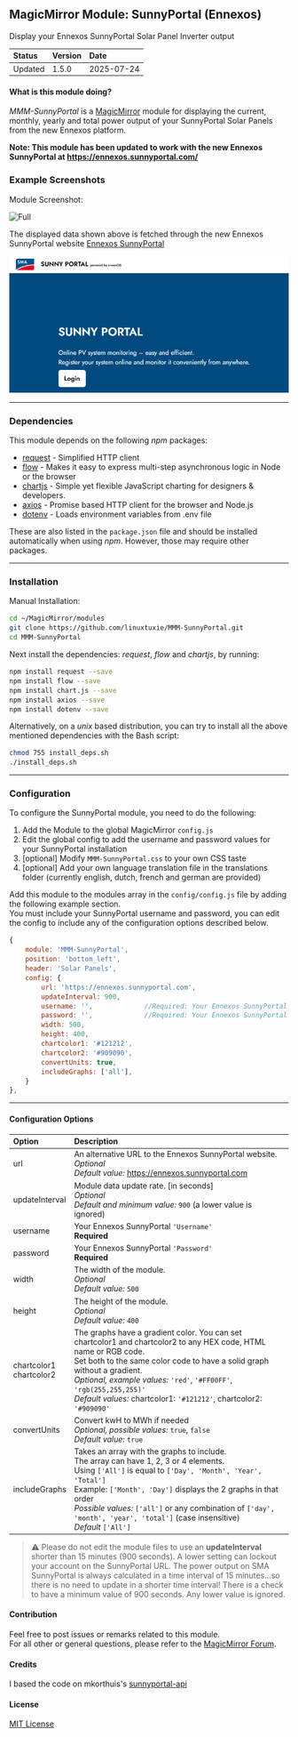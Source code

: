 ## MagicMirror Module: SunnyPortal (Ennexos)

Display your Ennexos SunnyPortal Solar Panel Inverter output

| Status | Version | Date | 
|:------- |:------- |:---- |
| Updated | 1.5.0 | 2025-07-24 |

#### What is this module doing?

*MMM-SunnyPortal* is a [MagicMirror](https://github.com/MichMich/MagicMirror) module for displaying the 
current, monthly, yearly and total power output of your SunnyPortal Solar Panels from the new Ennexos platform. 

**Note: This module has been updated to work with the new Ennexos SunnyPortal at https://ennexos.sunnyportal.com/**

### Example Screenshots

Module Screenshot:

![Full](./images/SunnyPortal1.png)

The displayed data shown above is fetched through the new Ennexos SunnyPortal website [Ennexos SunnyPortal](https://ennexos.sunnyportal.com)

![Full](./images/SunnyPortal2.png)

---

### Dependencies

This module depends on the following *npm* packages:

* [request](https://github.com/request/request)  - Simplified HTTP client
* [flow](https://github.com/willconant/flow-js)  - Makes it easy to express multi-step asynchronous logic in Node or the browser
* [chartjs](https://github.com/chartjs/Chart.js) - Simple yet flexible JavaScript charting for designers & developers.
* [axios](https://github.com/axios/axios) - Promise based HTTP client for the browser and Node.js
* [dotenv](https://github.com/motdotla/dotenv) - Loads environment variables from .env file

These are also listed in the `package.json` file and should be installed automatically when using *npm*.
However, those may require other packages. 

---

### Installation

Manual Installation:

```bash
cd ~/MagicMirror/modules
git clone https://github.com/linuxtuxie/MMM-SunnyPortal.git
cd MMM-SunnyPortal
```

Next install the dependencies: *request*, *flow* and *chartjs*, by running:

```bash
npm install request --save
npm install flow --save
npm install chart.js --save
npm install axios --save
npm install dotenv --save

```

Alternatively, on a *unix* based distribution, you can try to install all the above mentioned dependencies with the Bash script:

```bash
chmod 755 install_deps.sh
./install_deps.sh
```

---

### Configuration 

To configure the SunnyPortal module, you need to do the following:

1. Add the Module to the global MagicMirror `config.js` 
2. Edit the global config to add the username and password values for your SunnyPortal installation
3. [optional] Modify `MMM-SunnyPortal.css` to your own CSS taste
4. [optional] Add your own language translation file in the translations folder (currently english, dutch, french and german are provided)


Add this module to the modules array in the `config/config.js` file by adding the following example section.<br>You must include your SunnyPortal username and password, you can edit the config to include any of the configuration options described below. 

```javascript
{
    module: 'MMM-SunnyPortal',
    position: 'bottom_left',
    header: 'Solar Panels',
    config: {
    	url: 'https://ennexos.sunnyportal.com',
        updateInterval: 900,
        username: '',             //Required: Your Ennexos SunnyPortal Username
        password: '',             //Required: Your Ennexos SunnyPortal Password
        width: 500,
        height: 400,
        chartcolor1: '#121212',
        chartcolor2: '#909090',
        convertUnits: true,
        includeGraphs: ['all'],
    }
},
```

---

#### Configuration Options 

| Option            | Description  |
|:----------------- |:------------ | 
| url               | An alternative URL to the Ennexos SunnyPortal website.<br>*Optional*<br>*Default value:* https://ennexos.sunnyportal.com |
| updateInterval    | Module data update rate. [in seconds]<br>*Optional*<br>*Default and minimum value:* `900` (a lower value is ignored)|
| username          | Your Ennexos SunnyPortal `'Username'`<br>**Required** |
| password          | Your Ennexos SunnyPortal `'Password'`<br>**Required** |
| width             | The width of the module.<br>*Optional*<br>*Default value:* `500` |
| height            | The height of the module.<br>*Optional*<br>*Default value:* `400` |
| chartcolor1<br>chartcolor2 | The graphs have a gradient color. You can set chartcolor1 and chartcolor2 to any HEX code, HTML name or RGB code.<br>Set both to the same color code to have a solid graph without a gradient.<br>*Optional, example values:* `'red'`, `'#FF00FF'`, `'rgb(255,255,255)'`<br>*Default values:* chartcolor1: `'#121212'`, chartcolor2: `'#909090'` |
| convertUnits      | Convert kwH to MWh if needed<br>*Optional, possible values:* `true`, `false`<br>*Default value:* `true` |
| includeGraphs     | Takes an array with the graphs to include.<br>The array can have 1, 2, 3 or 4 elements.<br>Using `['All']` is equal to `['Day', 'Month', 'Year', 'Total']`<br>Example: `['Month', 'Day']` displays the 2 graphs in that order<br>*Possible values:* `['all']` or any combination of `['day', 'month', 'year', 'total']` (case insensitive)<br>*Default* `['All']`|

> :warning: Please do not edit the module files to use an **updateInterval** shorter than 15 minutes (900 seconds).
> A lower setting can lockout your account on the SunnyPortal URL. The power output on SMA SunnyPortal is always
> calculated in a time interval of 15 minutes...so there is no need to update in a shorter time interval!
> There is a check to have a minimum value of 900 seconds. Any lower value is ignored.

#### Contribution

Feel free to post issues or remarks related to this module.  
For all other or general questions, please refer to the [MagicMirror Forum](https://forum.magicmirror.builders/).

#### Credits
I based the code on mkorthuis's [sunnyportal-api](https://github.com/mkorthuis/sunnyportal-api/)

#### License 

[MIT License](https://github.com/linuxtuxie/MMM-SunnyPortal/blob/master/LICENSE) 

